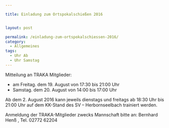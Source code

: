 ```yaml
---

title: Einladung zum Ortspokalschießen 2016


layout: post

permalink: /einladung-zum-ortspokalschiessen-2016/
category:
  - Allgemeines
tags:
  - Uhr Ab
  - Uhr Samstag
---
```

Mitteilung an TRAKA Mitglieder:
<ul>
 	<li>am Freitag. dem 19. August von 17:30 bis 21:00 Uhr</li>
 	<li>Samstag. dem 20. August von 14:00 bis 17:00 Uhr</li>
</ul>
Ab dem 2. August 2016 kann jeweils dienstags und freitags ab 18:30 Uhr bis 21:00 Uhr auf dem KK-Stand des SV – Herbornseelbach trainiert werden.

Anmeldung der TRAKA-Mitglieder zwecks Mannschaft bitte an:
Bernhard Henß , Tel. 02772 62204